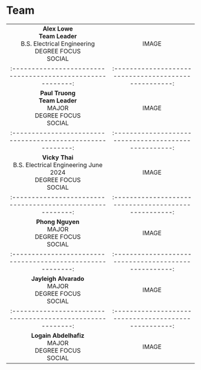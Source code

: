 # Team

| | |
|:---------------------------------------------------------:|:---------------------------------------------------:|
|**Alex Lowe**   <br/> **Team Leader** <br/> B.S. Electrical Engineering <br/> DEGREE FOCUS <br/> SOCIAL | IMAGE |
|:---------------------------------------------------------:|:---------------------------------------------------:|
|**Paul Truong**   <br/> **Team Leader** <br/> MAJOR <br/> DEGREE FOCUS <br/> SOCIAL | IMAGE |
|:---------------------------------------------------------:|:---------------------------------------------------:|
|**Vicky Thai**   <br/> B.S. Electrical Engineering June 2024 <br/> DEGREE FOCUS <br/> SOCIAL | IMAGE |
|:---------------------------------------------------------:|:---------------------------------------------------:|
|**Phong Nguyen**   <br/> MAJOR <br/> DEGREE FOCUS <br/> SOCIAL | IMAGE |
|:---------------------------------------------------------:|:---------------------------------------------------:|
|**Jayleigh Alvarado**   <br/> MAJOR <br/> DEGREE FOCUS <br/> SOCIAL | IMAGE |
|:---------------------------------------------------------:|:---------------------------------------------------:|
|**Logain Abdelhafiz**   <br/> MAJOR <br/> DEGREE FOCUS <br/> SOCIAL | IMAGE |
